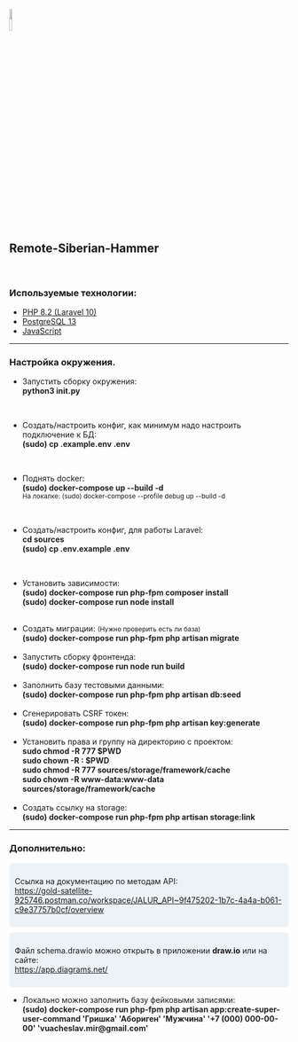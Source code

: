 <img src="https://avatars.githubusercontent.com/u/153977186?s=400&u=7268ad55ed694cec25c1467486710abb82bc9ad8&v=4" style="width: 10%">
<h2>Remote-Siberian-Hammer</h2>
<br>
<h3>Используемые технологии:</h3>
<ul>
    <li>
        <a href="#">PHP 8.2 (Laravel 10)</a>
    </li>
    <li>
        <a href="#">PostgreSQL 13</a>
    </li>
    <li>
        <a href="#">JavaScript</a>
    </li>
</ul>
<hr>
<h3>Настройка окружения.</h3>
<ul>
    <li>
        <p>
            <span>Запустить сборку окружения:</span><br/>
            <b style="color: #222;">python3 init.py</b>
        </p>    
    </li>
    <br />
    <li>
        <p>
            <span>Создать/настроить конфиг, как минимум надо настроить подключение к БД:</span><br>
            <b style="color: #222;">(sudo) cp .example.env .env</b><br>
        </p>
    </li>
    <br />
    <li>
        <p>
            <span>Поднять docker:</span><br>
            <b style="color: #222;">(sudo) docker-compose up --build -d</b><br>
            <small>На локалке: (sudo) docker-compose --profile debug up --build -d</small>
        </p>
    </li>
    <br />
    <li>
        <p>
            <span>Создать/настроить конфиг, для работы Laravel:</span><br>
            <b style="color: #222;">cd sources</b><br>
            <b style="color: #222;">(sudo) cp .env.example .env</b><br>
        </p>
    </li>
    <br />
    <li>
        <p>
            <span>Установить зависимости:</span><br>
            <b style="color: #222;">(sudo) docker-compose run php-fpm composer install</b><br>
            <b style="color: #222;">(sudo) docker-compose run node install</b><br>
        </p>
    </li>
    <br />
    <li>
        <span>Создать миграции: <small>(Нужно проверить есть ли база)</small></span><br>
        <b style="color: #222;">(sudo) docker-compose run php-fpm php artisan migrate</b><br>
    </li>
    <br />
    <li>
        <span>Запустить сборку фронтенда:</span><br>
        <b style="color: #222;">(sudo) docker-compose run node run build</b><br>
    </li>
    <br />
    <li>
        <span>Заполнить базу тестовыми данными:</span><br>
        <b style="color: #222;">(sudo) docker-compose run php-fpm php artisan db:seed</b><br>
    </li>
    <br />
    <li>
        <span>Сгенерировать CSRF токен:</span><br>
        <b style="color: #222;">(sudo) docker-compose run php-fpm php artisan key:generate</b><br>
    </li>
    <br />
    <li>
        <span>Установить права и группу на директорию с проектом:</span><br>
        <b style="color: #222;">sudo chmod -R 777 $PWD</b><br>
        <b style="color: #222;">sudo chown -R <MY GROUP>:<MY GROUP> $PWD</b><br>
        <b style="color: #222;">sudo chmod -R 777 sources/storage/framework/cache</b><br>
        <b style="color: #222;">sudo chown -R www-data:www-data sources/storage/framework/cache</b><br>
    </li>
    <br />
    <li>
        <span>Создать ссылку на storage:</span><br>
        <b style="color: #222;">(sudo) docker-compose run php-fpm php artisan storage:link</b><br>
    </li>
</ul>
<hr />
<h3>Дополнительно:</h3>
<div style="padding: 0.7em;background-color: #edf2f7;border-radius: 0.4em;margin-bottom:10px;">
    <p>
        Ссылка на документацию по методам API:<br />
        <a href="https://gold-satellite-925746.postman.co/workspace/JALUR_API~9f475202-1b7c-4a4a-b061-c9e37757b0cf/overview">
            https://gold-satellite-925746.postman.co/workspace/JALUR_API~9f475202-1b7c-4a4a-b061-c9e37757b0cf/overview
        </a><br />
    </p>
</div>
<div style="padding: 0.7em;background-color: #edf2f7;border-radius: 0.4em;margin-bottom:10px;">
    <p>
        Файл schema.drawio можно открыть в приложении <b>draw.io</b> или на сайте:<br />
        <a href="https://app.diagrams.net/">https://app.diagrams.net/</a><br />
    </p>
</div>
<ul>
    <li>
        <p>
            <span>Локально можно заполнить базу фейковыми записями:</span><br>
            <b style="color: #222;">(sudo) docker-compose run php-fpm php artisan app:create-super-user-command 'Гришка' 'Абориген' 'Мужчина' '+7 (000) 000-00-00' 'vuacheslav.mir@gmail.com'</b>
        </p>
    </li>
</ul>